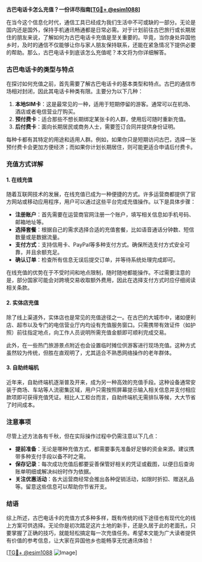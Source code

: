 **古巴电话卡怎么充值？一份详尽指南[[TG💪+ @esim1088](https://t.me/s/esim1088)]**

在当今这个信息化时代，通信工具已经成为我们生活中不可或缺的一部分。无论是国内还是国外，保持手机通讯畅通都是日常必需。对于计划前往古巴旅行或长期居住的朋友来说，了解如何为古巴电话卡充值是至关重要的。毕竟，当你身处异国他乡时，及时的通信不仅能够让你与家人朋友保持联系，还能在紧急情况下提供必要的帮助。那么，古巴电话卡到底该怎么充值呢？本文将为你详细解答。

### 古巴电话卡的类型与特点

在探讨如何充值之前，首先需要了解古巴电话卡的基本类型和特点。古巴的通信市场相对封闭，因此其电话卡种类有限。主要分为以下几种：

1. **本地SIM卡**：这是最常见的一种，适用于短期停留的游客。通常可以在机场、酒店或者电信营业厅购买。
2. **预付费卡**：适合那些不想长期绑定某张卡的人群，使用后可随时重新充值。
3. **后付费卡**：面向长期居民或商务人士，需要签订合同并提供身份证明。

每种卡都有其特定的用途和适用人群。例如，如果你只是短期访问古巴，选择一张预付费卡会更加方便经济；而如果你计划长期居住，则可能更适合申请后付费卡。

### 充值方式详解

#### 1. 在线充值

随着互联网技术的发展，在线充值已成为一种便捷的方式。许多运营商都提供了官方网站或移动应用程序，用户可以通过这些平台完成充值操作。以下是具体步骤：

- **注册账户**：首先需要在运营商官网注册一个账户，填写相关信息如手机号码、邮箱地址等。
- **选择套餐**：根据自己的需求选择合适的充值套餐，比如语音通话分钟数、短信数量或是数据流量。
- **支付方式**：支持信用卡、PayPal等多种支付方式。确保所选支付方式安全可靠，并且余额充足。
- **确认订单**：检查所有信息无误后提交订单，并等待系统处理完成即可。

在线充值的优势在于不受时间和地点限制，随时随地都能操作。不过需要注意的是，部分国家可能会对跨境交易收取额外费用，因此在选择支付方式时应仔细阅读相关条款。

#### 2. 实体店充值

除了线上渠道外，实体店也是常见的充值途径之一。在古巴的大城市中，诸如便利店、超市以及专门的电信营业厅内均设有充值服务窗口。只需携带有效证件（如护照）前往指定地点，向工作人员说明所需充值金额即可顺利完成交易。

此外，在一些热门旅游景点附近也会设置临时摊位供游客进行现场充值。这种方式虽然较为传统，但胜在直观明了，尤其适合不熟悉网络操作的老年群体。

#### 3. 自助终端机

近年来，自助终端机逐渐普及开来，成为另一种高效的充值手段。这种设备通常安装于商场、车站等人流密集区域，用户只需按照屏幕提示输入相关信息并支付相应款项即可获得充值凭证。相比人工柜台而言，自助终端机无需排队等候，大大节省了时间成本。

### 注意事项

尽管上述方法各有千秋，但在实际操作过程中仍需注意以下几点：

- **提前准备**：无论是哪种充值方式，都需要事先准备好足够的资金来源。建议携带多种支付手段以备不时之需。
- **保存记录**：每次成功充值后都要妥善保管好相关的凭证或截图，以便日后查询账单明细或解决纠纷时作为依据。
- **关注优惠活动**：各大运营商经常会推出各种促销活动，如限时折扣、赠送礼品等。留意这些信息可以帮助你节省开支。

### 结语

综上所述，古巴电话卡的充值方式多种多样，既有传统的线下途径也有现代化的线上方案可供选择。无论你是初次踏足这片土地的新手，还是久居于此的老面孔，只要掌握了正确的技巧，就能轻松搞定每一次充值任务。希望本文能为广大读者提供有价值的参考信息，让大家在异国他乡也能畅享无忧通讯体验！

[[TG💪+ @esim1088](https://t.me/s/esim1088) ![Image](https://i.postimg.cc/4NQfJmqS/Snipaste-2025-05-13-00-14-12.png)]